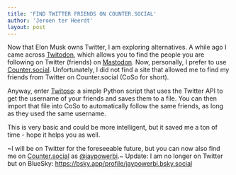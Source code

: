 ```yaml
---
title: 'FIND TWITTER FRIENDS ON COUNTER.SOCIAL'
author: 'Jeroen ter Heerdt'
layout: post
---
```


Now that Elon Musk owns Twitter, I am exploring alternatives. A while ago I came across [Twitodon](https://twitodon.com), which allows you to find the people you are following on Twitter (friends) on [Mastodon](https://joinmastodon.org). 
Now, personally, I prefer to use [Counter.social](https://http://counter.social/). Unfortunately, I did not find a site that allowed me to find my friends from Twitter on Counter.social (CoSo for short).

Anyway, enter [Twitoso](https://github.com/jeroenterheerdt/twitoso): a simple Python script that uses the Twitter API to get the username of your friends and saves them to a file. You can then import that file into CoSo to automatically follow the same friends, as long as they used the same username.

This is very basic and could be more intelligent, but it saved me a ton of time - hope it helps you as well. 

~I will be on Twitter for the foreseeable future, but you can now also find me on [Counter.social](http://counter.social/) as [@jaypowerbi](https://counter.social/web/accounts/135348#).~
Update: I am no longer on Twitter but on BlueSky: https://bsky.app/profile/jaypowerbi.bsky.social
